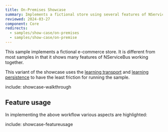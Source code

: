 ```yaml
---
title: On-Premises Showcase
summary: Implements a fictional store using several features of NServiceBus.
reviewed: 2024-03-27
component: Core
redirects:
  - samples/show-case/on-premises
  - samples/show-case/on-premise
---
```


This sample implements a fictional e-commerce store. It is different from most samples in that it shows many features of NServiceBus working together.

This variant of the showcase uses the [learning transport](/transports/learning/) and [learning persistence](/persistence/learning/) to have the least friction for running the sample.

include: showcase-walkthrough


## Feature usage

In implementing the above workflow various aspects are highlighted:


include: showcase-featureusage
